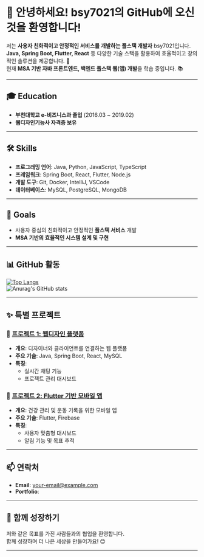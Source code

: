 # 👋 안녕하세요! bsy7021의 GitHub에 오신 것을 환영합니다!

저는 **사용자 친화적이고 안정적인 서비스를 개발하는 풀스택 개발자** bsy7021입니다.  
**Java, Spring Boot, Flutter, React** 등 다양한 기술 스택을 활용하여 효율적이고 창의적인 솔루션을 제공합니다. 🚀  
현재 **MSA 기반 자바 프론트엔드, 백엔드 풀스택 웹(앱) 개발**을 학습 중입니다. 📚  

---

## 🎓 Education
- **부천대학교 e-비즈니스과 졸업** (2016.03 ~ 2019.02)  
- **웹디자인기능사 자격증 보유**

---

## 🛠️ Skills
- **프로그래밍 언어**: Java, Python, JavaScript, TypeScript  
- **프레임워크**: Spring Boot, React, Flutter, Node.js  
- **개발 도구**: Git, Docker, IntelliJ, VSCode  
- **데이터베이스**: MySQL, PostgreSQL, MongoDB  

---

## 🎯 Goals
- 사용자 중심의 친화적이고 안정적인 **풀스택 서비스** 개발  
- **MSA 기반의 효율적인 시스템 설계 및 구현**  

---

## 📊 GitHub 활동

[![Top Langs](https://github-readme-stats.vercel.app/api/top-langs/?username=bsy7021&layout=pie&theme=radical)](https://github.com/anuraghazra/github-readme-stats)  
![Anurag's GitHub stats](https://github-readme-stats.vercel.app/api?username=bsy7021&show_icons=true&theme=radical)

---

## ✨ 특별 프로젝트

### 🌟 [프로젝트 1: 웹디자인 플랫폼](https://github.com/your-project-link)
- **개요**: 디자이너와 클라이언트를 연결하는 웹 플랫폼  
- **주요 기술**: Java, Spring Boot, React, MySQL  
- **특징**: 
  - 실시간 채팅 기능  
  - 프로젝트 관리 대시보드  

### 🧩 [프로젝트 2: Flutter 기반 모바일 앱](https://github.com/your-project-link)
- **개요**: 건강 관리 및 운동 기록을 위한 모바일 앱  
- **주요 기술**: Flutter, Firebase  
- **특징**: 
  - 사용자 맞춤형 대시보드  
  - 알림 기능 및 목표 추적  

---

## 📫 연락처
- **Email**: [your-email@example.com](mailto:your-email@example.com)  
- **Portfolio**: 

---

## 🙌 함께 성장하기
저와 같은 목표를 가진 사람들과의 협업을 환영합니다.  
함께 성장하며 더 나은 세상을 만들어가요! 😊  

---
